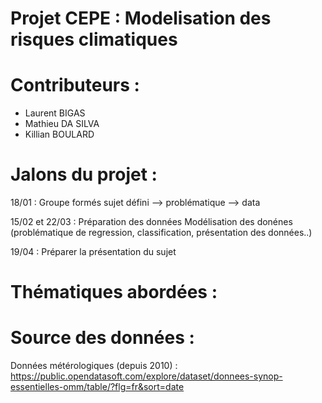 # Projet CEPE : Modelisation des risques climatiques 

# Contributeurs : 
- Laurent BIGAS 
- Mathieu DA SILVA
- Killian BOULARD


# Jalons du projet : 
18/01 : 
Groupe formés
sujet défini 
--> problématique 
--> data

15/02 et 22/03 :
Préparation des données
Modélisation des donénes (problématique de regression, classification, présentation des données..)

19/04 : 
Préparer la présentation du sujet

# Thématiques abordées : 

# Source des données : 

Données métérologiques (depuis 2010) : https://public.opendatasoft.com/explore/dataset/donnees-synop-essentielles-omm/table/?flg=fr&sort=date

